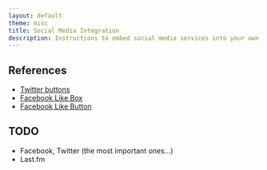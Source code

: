 ```yaml
---
layout: default
theme: misc
title: Social Media Integration
description: Instructions to embed social media services into your own website
---
```




## References ##
 - [Twitter buttons](https://twitter.com/about/resources/buttons)
 - [Facebook Like Box](https://developers.facebook.com/docs/reference/plugins/like-box/)
 - [Facebook Like Button](https://developers.facebook.com/docs/reference/plugins/like/)


## TODO ##
 - Facebook, Twitter (the most important ones...)
 - Last.fm